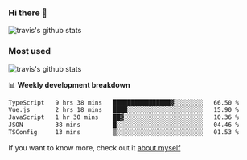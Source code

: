 ### Hi there 👋

<!--
**HondryTravis/HondryTravis** is a ✨ _special_ ✨ repository because its `README.md` (this file) appears on your GitHub profile.

Here are some ideas to get you started:

- 🔭 I’m currently working on ...
- 🌱 I’m currently learning ...
- 👯 I’m looking to collaborate on ...
- 🤔 I’m looking for help with ...
- 💬 Ask me about ...
- 📫 How to reach me: ...
- 😄 Pronouns: ...
- ⚡ Fun fact: ...
-->

![travis's github stats](https://github-readme-stats.vercel.app/api?username=HondryTravis&hide=stars)
### Most used
![travis's github stats](https://github-readme-stats.anuraghazra1.vercel.app/api/top-langs/?username=HondryTravis&layout=compact&hide_title=true)

📊 **Weekly development breakdown**

<!--START_SECTION:waka-->

```txt
TypeScript   9 hrs 38 mins   ████████████████▓░░░░░░░░   66.50 %
Vue.js       2 hrs 18 mins   ████░░░░░░░░░░░░░░░░░░░░░   15.90 %
JavaScript   1 hr 30 mins    ██▓░░░░░░░░░░░░░░░░░░░░░░   10.36 %
JSON         38 mins         █░░░░░░░░░░░░░░░░░░░░░░░░   04.46 %
TSConfig     13 mins         ▒░░░░░░░░░░░░░░░░░░░░░░░░   01.53 %
```

<!--END_SECTION:waka-->

If you want to know more, check out it [about myself](https://hondrytravis.github.io/)
